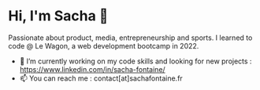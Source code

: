 <h1>Hi, I'm Sacha 👋</h1>

Passionate about product, media, entrepreneurship and sports.
I learned to code @ Le Wagon, a web development bootcamp in 2022.

- 🔭 I’m currently working on my code skills and looking for new projects : https://www.linkedin.com/in/sacha-fontaine/
- 📫 You can reach me : contact[at]sachafontaine.fr
